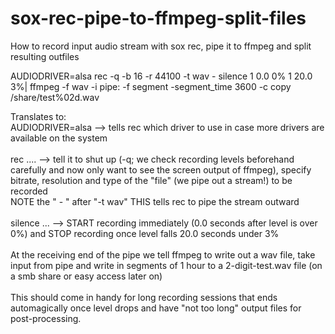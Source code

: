 # sox-rec-pipe-to-ffmpeg-split-files
How to record input audio stream with sox rec, pipe it to ffmpeg and split resulting outfiles

AUDIODRIVER=alsa rec -q -b 16 -r 44100 -t wav - silence 1 0.0 0% 1 20.0 3%| ffmpeg -f wav -i pipe: -f segment -segment_time 3600 -c copy /share/test%02d.wav

Translates to:\
AUDIODRIVER=alsa --> tells rec which driver to use in case more drivers are available on the system\
\
rec .... --> tell it to shut up (-q; we check recording levels beforehand carefully and now only want to see the screen output of ffmpeg), specify bitrate, resolution and type of the "file" (we pipe out a stream!) to be recorded\
NOTE the " - " after "-t wav" THIS tells rec to pipe the stream outward\
\
silence ... --> START recording immediately (0.0 seconds after level is over 0%) and STOP recording once level falls 20.0 seconds under 3%\
\
At the receiving end of the pipe we tell ffmpeg to write out a wav file, take input from pipe and write in segments of 1 hour to a 2-digit-test.wav file (on a smb share or easy access later on)\
\
This should come in handy for long recording sessions that ends automagically once level drops and have "not too long" output files for post-processing.

